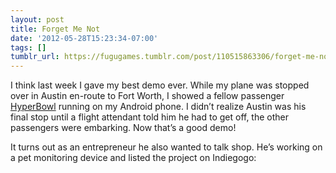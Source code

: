 ```yaml
---
layout: post
title: Forget Me Not
date: '2012-05-28T15:23:34-07:00'
tags: []
tumblr_url: https://fugugames.tumblr.com/post/110515863306/forget-me-not
---
```

I think last week I gave my best demo ever. While my plane was stopped over in Austin en-route to Fort Worth, I showed a fellow passenger [HyperBowl](http://hyperbowl3d.com/) running on my Android phone. I didn’t realize Austin was his final stop until a flight attendant told him he had to get off, the other passengers were embarking. Now that’s a good demo!

It turns out as an entrepreneur he also wanted to talk shop. He’s working on a pet monitoring device and listed the project on Indiegogo:

&nbsp;

